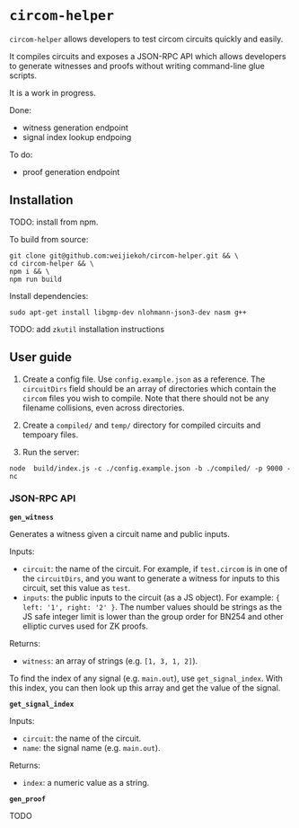 # `circom-helper`

`circom-helper` allows developers to test circom circuits quickly and easily.

It compiles circuits and exposes a JSON-RPC API which allows developers to
generate witnesses and proofs without writing command-line glue scripts.

It is a work in progress.

Done:

- witness generation endpoint
- signal index lookup endpoing

To do:

- proof generation endpoint

## Installation

TODO: install from npm.

To build from source:

```
git clone git@github.com:weijiekoh/circom-helper.git && \
cd circom-helper && \
npm i && \
npm run build
```

Install dependencies:

```
sudo apt-get install libgmp-dev nlohmann-json3-dev nasm g++
```

TODO: add `zkutil` installation instructions

## User guide

1. Create a config file. Use `config.example.json` as a reference. The
   `circuitDirs` field should be an array of directories which contain the
   `circom` files you wish to compile. Note that there should not be any
   filename collisions, even across directories.

2. Create a `compiled/` and `temp/` directory for compiled circuits and
   tempoary files.

2. Run the server:

`node  build/index.js -c ./config.example.json -b ./compiled/ -p 9000 -nc`



### JSON-RPC API

**`gen_witness`**

Generates a witness given a circuit name and public inputs.

Inputs: 

- `circuit`: the name of the circuit. For example, if `test.circom` is in one
  of the `circuitDirs`, and you want to generate a witness for inputs to this
  circuit, set this value as `test`.
- `inputs`: the public inputs to the circuit (as a JS object). For example: `{
  left: '1', right: '2' }`. The number values should be strings as the JS safe
  integer limit is lower than the group order for BN254 and other elliptic
  curves used for ZK proofs.

Returns:

- `witness`: an array of strings (e.g. `[1, 3, 1, 2]`).

To find the index of any signal (e.g. `main.out`), use `get_signal_index`. With
this index, you can then look up this array and get the value of the signal.

**`get_signal_index`**

Inputs:

- `circuit`: the name of the circuit.
- `name`: the signal name (e.g. `main.out`).

Returns:

- `index`: a numeric value as a string.

**`gen_proof`**

TODO

